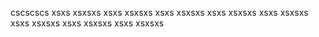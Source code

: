 cscscscs
xsxs
xsxsxs
xsxs
xsxsxs
xsxs
xsxsxs
xsxs
xsxsxs
xsxs
xsxsxs
xsxs
xsxsxs
xsxs
xsxsxs
xsxs
xsxsxs
